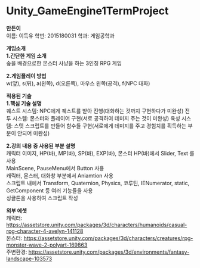 # Unity_GameEngine1TermProject
**만든이**  
이름: 이득유 학번: 2015180031 학과: 게임공학과
  
**게임소개**   
**1.간단한 게임 소개**  
숲을 배경으로한 몬스터 사냥을 하는 3인칭 RPG 게임
  
**2.게임플레이 방법**  
w(앞), s(뒤), a(왼쪽), d(오른쪽), 마우스 왼쪽(공격), f(NPC 대화)
  
**적용된 기술**  
**1.핵심 기술 설명**  
퀘스트 시스템: NPC에게 퀘스트를 받아 진행(대화하는 것까지 구현하다가 미완성)
전투 시스템: 몬스터와 플레이어 구현(서로 공격하여 데미지 주는 것이 미완성)
육성 시스템: 스텟 스크립트를 만들어 함수들 구현(서로에게 데미지를 주고 경험치를 획득하는 부분이 안되어 미완성)

**2.강의 내용 중 사용된 부분 설명**  
캐릭터 이미지, HP(바), MP(바), SP(바), EXP(바), 몬스터 HP(바)에서 Slider, Text 를 사용  
MainScene, PauseMenu에서 Button 사용  
캐릭터, 몬스터, 대화창 부분에서 Aniamtion 사용  
스크립트 내에서 Transform, Quaternion, Physics, 코루틴, IENumerator, static, GetComponent 등 여러 기능들을 사용  
싱글톤을 사용하여 스크립트 작성  


**외부 에셋**  
캐릭터: https://assetstore.unity.com/packages/3d/characters/humanoids/casual-rpg-character-4-avelyn-141128  
몬스터: https://assetstore.unity.com/packages/3d/characters/creatures/rpg-monster-wave-2-polyart-169863  
주변환경: https://assetstore.unity.com/packages/3d/environments/fantasy-landscape-103573  
